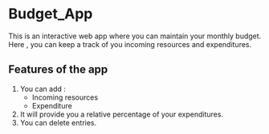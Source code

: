 # Budget_App
This is an interactive web app where you can maintain your monthly budget. Here , you can keep a track of you incoming resources and expenditures.


## Features of the app
1. You can add :
   - Incoming resources
   - Expenditure
2. It will provide you a relative percentage of your expenditures.
3. You can delete entries.



